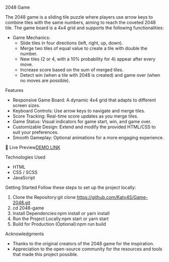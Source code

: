 2048 Game


The 2048 game is a sliding tile puzzle where players use arrow keys to combine tiles with the same numbers, aiming to reach the coveted 2048 tile. The game board is a 4x4 grid and supports the following functionalities:

* Game Mechanics:
    * Slide tiles in four directions (left, right, up, down).
    * Merge two tiles of equal value to create a tile with double the number.
    * New tiles (2 or 4, with a 10% probability for 4) appear after every move.
    * Increase score based on the sum of merged tiles.
    * Detect win (when a tile with 2048 is created) and game over (when no moves are possible).

Features
* Responsive Game Board: A dynamic 4x4 grid that adapts to different screen sizes.
* Keyboard Controls: Use arrow keys to navigate and merge tiles.
* Score Tracking: Real-time score updates as you merge tiles.
* Game Status: Visual indicators for game start, win, and game over.
* Customizable Design: Extend and modify the provided HTML/CSS to suit your preferences.
* Smooth Gameplay: Optional animations for a more engaging experience.


🔗 Live Preview[DEMO LINK](https://Katy4S.github.io/Game-2048/)

Technologies Used
* HTML
* CSS / SCSS
* JavaScript

Getting Started
Follow these steps to set up the project locally:
1. Clone the Repository:git clone https://github.com/Katy4S/Game-2048.git
2. cd 2048-game
3. Install Dependencies:npm install or yarn install
4. Run the Project Locally:npm start or yarn start
5. Build for Production (Optional):npm run build

Acknowledgments
* Thanks to the original creators of the 2048 game for the inspiration.
* Appreciation to the open-source community for the resources and tools that made this project possible.
